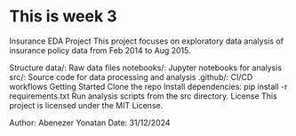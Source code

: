 # This is week 3
Insurance EDA Project
This project focuses on exploratory data analysis of insurance policy data from Feb 2014 to Aug 2015.

Structure
data/: Raw data files
notebooks/: Jupyter notebooks for analysis
src/: Source code for data processing and analysis
.github/: CI/CD workflows
Getting Started
Clone the repo
Install dependencies: pip install -r requirements.txt
Run analysis scripts from the src directory.
License
This project is licensed under the MIT License.

Author: Abenezer Yonatan Date: 31/12/2024